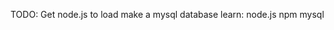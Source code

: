 TODO:
    Get node.js to load
    make a mysql database
    learn:
        node.js
        npm
        mysql

